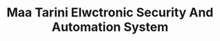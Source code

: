 ---
title: "Maa Tarini Elwctronic Security And Automation System"
url: /sambalpur-odisha/maa-tarini-elwctronic-security-and-automation-system/
shop: electronics
---